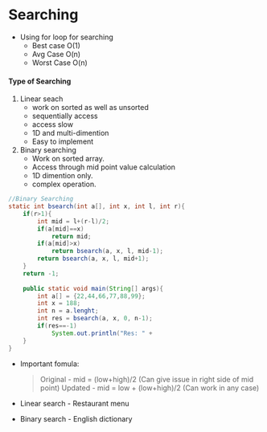 # Searching
- Using for loop for searching
	- Best case O(1)
	- Avg Case O(n)
	- Worst Case O(n)
#### Type of Searching
1. Linear seach
	- work on sorted as well as unsorted
	- sequentially access
	- access slow
	- 1D and multi-dimention
	- Easy to implement
2. Binary searching
	- Work on sorted array.
	- Access through mid point value calculation
	- 1D dimention only.
	- complex operation.
```java	
//Binary Searching
static int bsearch(int a[], int x, int l, int r){
	if(r>1){
		int mid = l+(r-l)/2;
		if(a[mid]==x)
			return mid;
		if(a[mid]>x)
			return bsearch(a, x, l, mid-1);
		return bsearch(a, x, l, mid+1);
	}
	return -1;
	
	public static void main(String[] args){
		int a[] = {22,44,66,77,88,99};
		int x = 188;
		int n = a.lenght;
		int res = bsearch(a, x, 0, n-1);
		if(res==-1)	
			System.out.println("Res: " + 
	}
}
```
- Important fomula:
	> Original - mid = (low+high)/2 (Can give issue in right side of mid point)
	> Updated - mid = low + (low+high)/2 (Can work in any case)

- Linear search - Restaurant menu 
- Binary search - English dictionary